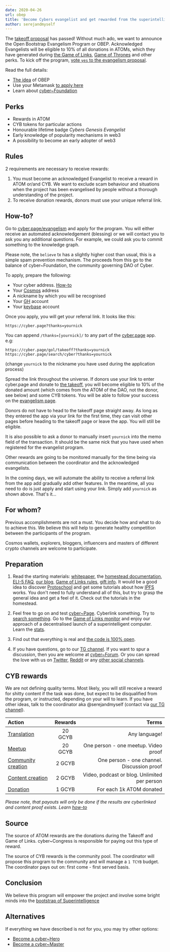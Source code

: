 ```yaml
---
date: 2020-04-26
url: obep
title: 'Become Cybers evangelist and get rewarded from the superintelligence'
author: serejandmyself
---
```


The [takeoff proposal](https://cyber.page/governance/2) has passed! Without much ado, we want to announce the Open Bootstrap Evangelism Program or OBEP. Acknowledged Evangelists will be eligible to 10% of all donations in ATOMs, which they have generated during [the Game of Links](https://github.com/cybercongress/congress/blob/master/ecosystem/Cyber%20Homestead%20doc.md#game-of-links-or-gol), [Game of Thrones](https://github.com/cybercongress/congress/blob/master/ecosystem/Cyber%20Homestead%20doc.md#game-of-thrones-or-got) and other perks. To kick off the program, [vote `yes` to the evangelism proposal](https://cyber.page/governance/3).

Read the full details:

- [The idea](https://github.com/cybercongress/cyber-foundation/blob/master/evangelism/obep.md) of OBEP
- Use your Metamask [to apply here](https://cyber.page/evangelism)
- Learn about [cyber\~Foundation](https://github.com/cybercongress/cyber-foundation)

## Perks
- Rewards in ATOM
- CYB tokens for particular actions
- Honourable lifetime badge *Cybers Genesis Evangelist*
- Early knowledge of popularity mechanisms in web3
- A possibility to become an early adopter of web3

## Rules
2 requirements are necessary to receive rewards:

1. You must become an acknowledged Evangelist to receive a reward in ATOM or/and CYB. We want to exclude scam behaviour and situations when the project has been evangelised by people without a thorough understanding of the project.
2. To receive donation rewards, donors must use your unique referral link.

## How-to?
Go to [cyber.page/evangelism](https://cyber.page/evangelism) and apply for the program. You will either receive an automated acknowledgement (blessing) or we will contact you to ask you any additional questions. For example, we could ask you to commit something to the knowledge graph. 

Please note, the `believe` tx has a slightly higher cost than usual, this is a simple spam prevention mechanism. The proceeds from this go to the balance of cyber~Foundation, the community governing DAO of Cyber. 

To apply, prepare the following: 

- Your cyber address. [How-to](https://github.com/cybercongress/congress/blob/master/ecosystem/Cyber%20Homestead%20doc.md#using-your-ledger-to-link)
- Your [Cosmos](https://github.com/cybercongress/congress/blob/master/ecosystem/Cyber%20Homestead%20doc.md#using-your-ledger-to-link) address
- A nickname by which you will be recognised
- Your [GH](https://github.com) account
- Your [keybase](https://keybase.io/) account

Once you apply, you will get your referral link. It looks like this:
```
https://cyber.page?thanks=yournick
```
You can append `/thanks=[yournick]/` to any part of the [cyber.page](https://cyber.page/) app. e.g:
```
https://cyber.page/gol/takeoff?thanks=yournick
https://cyber.page/search/cyber?thanks=yournick
```

(change `yournick` to the nickname you have used during the application process) 

Spread the link throughout the universe. If donors use your link to enter cyber.page and donate to [the takeoff](https://cyber.page/gol/takeoff), you will become eligible to 10% of the donated amount (which comes from the ATOM of the DAO, not the donor, see below) and some CYB tokens. You will be able to follow your success on the [evangelism page](https://cyber.page/evangelism).

Donors do not have to head to the takeoff page straight away. As long as they entered the app via your link for the first time, they can visit other pages before heading to the takeoff page or leave the app. You will still be eligible.  

It is also possible to ask a donor to manually insert `yournick` into the memo field of the transaction. It should be the same nick that you have used when registered for the evangelist program. 

Other rewards are going to be monitored manually for the time being via communication between the coordinator and the acknowledged evangelists. 

In the coming days, we will automate the ability to receive a referral link from the app add gradually add other features. In the meantime, all you need to do is just apply and start using your link. Simply add `yournick` as shown above. That's it...

## For whom?
Previous accomplishments are not a must. You decide how and what to do to achieve this. We believe this will help to generate healthy competition between the participants of the program.

Cosmos wallets, explorers, bloggers, influencers and masters of different crypto channels are welcome to participate. 

## Preparation
1. Read the starting materials: [whitepaper](https://ipfs.io/ipfs/QmPjbx76LycfzSSWMcnni6YVvV3UNhTrYzyPMuiA9UQM3x), the [homestead documentation](https://github.com/cybercongress/congress/blob/master/ecosystem/Cyber%20Homestead%20doc.md), [ELI-5 FAQ](https://github.com/cybercongress/congress/blob/master/ecosystem/ELI-5%20FAQ.md), [our blog](https://cybercongress.ai/post/), [Game of Links rules](https://cybercongress.ai/game-of-links/), [gift info](https://github.com/cybercongress/congress/blob/master/ecosystem/Gift%20FAQ%20and%20general%20gift%20information.md). It would be a good idea to discover [Protoschool](https://proto.school/) and get some tutorials about how [IPFS](https://ipfs.io/) works. You don't need to fully understand all of this, but try to grasp the general idea and get a feel of it. Check out the tutorials in the homestead.

2. Feel free to go on and test [cyber~Page](https://cyber.page/). Cyberlink something. Try to [search something](https://cyber.page/search/help). Go to the [Game of Links monitor](https://cyber.page/gol) and enjoy our approach of a decentralised launch of a superintelligent computer. Learn the [stats](https://cyber.page/brain). 

3. Find out that everything is real and [the code is 100% open](https://github.com/cybercongress).

4. If you have questions, go to our [TG channel](https://t.me/fuckgoogle). If you want to spur a discussion, then you are welcome at [cyber~Forum](https://ai.cybercongress.ai/). Or you can spread the love with us on [Twitter](https://twitter.com/cyber_devs), [Reddit](https://www.reddit.com/r/cybercongress/) or any [other social channels](https://github.com/cybercongress/congress/blob/master/ecosystem/Cyber%20Homestead%20doc.md#partnering-communities).

## CYB rewards
We are not defining quality terms. Most likely, you will still receive a reward for shitty content if the task was done, but expect to be disqualified from the program, or instructed, depending on your will to learn.  If you have other ideas, talk to the coordinator aka @serejandmyself (contact via [our TG channel](https://t.me/fuckgoogle)).

|Action  | Rewards | Terms |
|:----------|:-------------:|------:|
| [Translation](https://github.com/cybercongress/cyber/issues/32) | 20 GCYB | Any language! |
| [Meetup](https://www.youtube.com/watch?v=RS6w6wiAag4&list=PLOcP3DXQoNUXmh7ob0Fm6p12L20zn0zbT&index=6) | 20 GCYB | One person - one meetup. Video proof |
| [Community creation](https://t.me/fuckgoogle) | 2 GCYB | One person - one channel. Discussion proof |
| [Content creation](https://ai.cybercongress.ai/t/mentions-of-the-beast-in-the-wild/40/55) |  2 GCYB |  Video, podcast or blog. Unlimited per person
| [Donation](https://cyber.page/takeoff)  | 1 GCYB  | For each 1k ATOM donated |

*Please note, that payouts will only be done if the results are cyberlinked and content proof exists. Learn [how-to](https://github.com/cybercongress/congress/blob/master/ecosystem/Cyber%20Homestead%20doc.md#using-your-ledger-to-link)*

## Source
The source of ATOM rewards are the donations during the Takeoff and Game of Links. cyber~Congress is responsible for paying out this type of reward. 

The source of CYB rewards is the community pool. The coordinator will propose this program to the community and will manage a `1 TCYB` budget.  The coordinator pays out on: first come - first served basis.

## Conclusion
We believe this program will empower the project and involve some bright minds into the [bootstrap of Superintelligence](https://cyber.page/episode-1)

## Alternatives
If everything we have described is not for you, you may try other options:

- [Become a cyber~Hero](https://github.com/cybercongress/congress/blob/master/ecosystem/validators/onboarding.md)
- [Become a cyber~Master](https://github.com/cybercongress/congress/blob/master/ecosystem/Cyber%20Homestead%20doc.md#using-cyber-the-very-basics-of-becoming-a-master)
